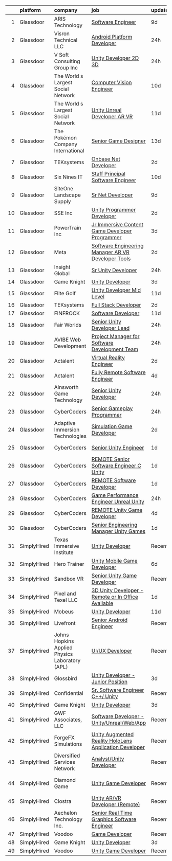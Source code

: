 

|    | platform    | company                                        | job                                                                                                                                                                                                                                                                                                                                                                                                                                                                                                                                                                                                                                                                                                                                                                                                                                                                                                                                                                                                                                                                                                                                                                                                                                                                                                                                                                                                                                                                     | update_time   | location              |
|---:|:------------|:-----------------------------------------------|:------------------------------------------------------------------------------------------------------------------------------------------------------------------------------------------------------------------------------------------------------------------------------------------------------------------------------------------------------------------------------------------------------------------------------------------------------------------------------------------------------------------------------------------------------------------------------------------------------------------------------------------------------------------------------------------------------------------------------------------------------------------------------------------------------------------------------------------------------------------------------------------------------------------------------------------------------------------------------------------------------------------------------------------------------------------------------------------------------------------------------------------------------------------------------------------------------------------------------------------------------------------------------------------------------------------------------------------------------------------------------------------------------------------------------------------------------------------------|:--------------|:----------------------|
|  1 | Glassdoor   | ARIS Technology                                | [Software Engineer](https://www.glassdoor.com/partner/jobListing.htm?pos=116&ao=1110586&s=58&guid=000001824ddcc6c68ceefb0b5ac6898c&src=GD_JOB_AD&t=SR&vt=w&ea=1&cs=1_35d3aeea&cb=1659163691046&jobListingId=1008017787686&cpc=1FDE87803EF93CD3&jrtk=3-0-1g96tphnkkbnq801-1g96tpho321a6000-193071a5275f0268--6NYlbfkN0AqBg5ZOSThcVZyLHhKNZQirdtVztDdxn_BgydobtzpFdkFL9VwslN7f98jlOQN9cD3h8HtSp85f-FrpbIEyvQwZXASfgURhNJxYloXupI80nxUc5GOxx2ro6mlMf7LG8hj7jzLu_qsyQhI_wqyi9xBfTg7uAOe5hTF35TRqCDrdCqNPR9nD1bQLjtbCEXtpZpKtjAlz37arGGHtw_GKbl9n0mnYMdm2DCCLGL-0ZnvOQAld1m8RzISV9bbe18-qPRa1VkGSDhscRFifWxrJf9Z5mSfMQVZOIEzaIIbS5vTnT0R902I84ThSljKPjQClPSK-veOMm_txtAaFxY1j0cOwryVFInnQMYB2G5IlnEK28CIYUXsvA0CuQExDwNU2W5M7cJpifsV0bF6aoQy__y0YxoyQZv_KqEhC-hJnJGgYlLnWIF-9IgKo8BSgE0-aLQVgvbwez31PJQJLf3vjLEwDhZwR-pc8tuQMOjMresAvzaw3qCySv-rjD2KbDuqSFQ%3D)                                                                                                                                                                                                                                                                                                                                                                                                                                                                                                                                                                                                              | 9d            | Batavia, IL           |
|  2 | Glassdoor   | Visron Technical LLC                           | [Android Platform Developer](https://www.glassdoor.com/partner/jobListing.htm?pos=129&ao=1110586&s=58&guid=000001824ddcc6c68ceefb0b5ac6898c&src=GD_JOB_AD&t=SR&vt=w&ea=1&cs=1_7354abec&cb=1659163691048&jobListingId=1008038071569&cpc=F41FEAB56D215062&jrtk=3-0-1g96tphnkkbnq801-1g96tpho321a6000-b295631597de1779--6NYlbfkN0Az8Xa21yQutTy3z9jzJmWbFbWpWskvPKWDGVf3MK8TfodwN2rb4NImWsomyw4RteMK1WHxoprEc9rZVjVPlrz7kTvdordZOdR5u_wmVcyGFwzsJIAnfDO1WUqVLKoR1i96DM1fGAvTy5s-c86AGDjiut67SMlU6e7yULDpK4FCVp1jD31elPXTnlXAY-ApbQyifH1MRlbKfpNLfFSRYbElHzKBKj1FkQpOYMVWep7IxZTi_Zmfxy84XN5Alosp-6q16I34h1AR43rp_w3-Na9D7G-_pWabH3hIWgZo6PKbc5-AbV34KFQQ9b6YW6WpRGPAq6SJzvXsBM_gwjVzJYbnPJJwXAphqr5QXIUYsFCGJHXqeGsf0sveyBSvSSm9De8_BFe_bbxzyCWorIOSahqQQHUU2oIw62Kv-fcZEGccfTclLB8zdfD55WDMMRFi7o__1g7Q3yUrdgbzeVOzDKXOIsissvbP2Xe13fZWOVLmj5IFyLbq2oYNRMh34YvL5uKLtGHvh21mRfCe2xmxT_6J)                                                                                                                                                                                                                                                                                                                                                                                                                                                                                                                                                                                   | 24h           | Remote                |
|  3 | Glassdoor   | V Soft Consulting Group  Inc                   | [Unity Developer   2D 3D](https://www.glassdoor.com/partner/jobListing.htm?pos=111&ao=1110586&s=58&guid=000001824ddcc6c68ceefb0b5ac6898c&src=GD_JOB_AD&t=SR&vt=w&ea=1&cs=1_3b7a951d&cb=1659163691045&jobListingId=1008038008594&cpc=AC285F3A3ECA6BB0&jrtk=3-0-1g96tphnkkbnq801-1g96tpho321a6000-9a4a01b372ff3881--6NYlbfkN0D9RE-Si7ybiUgDiZLiiQYmpNk9Vbzm2gLbPAQW_p1zE3jUynzuC9mQeE4jvLF4MlSm36CescGx2H9d3YI0fVAn5prwo-RLWQRl_iwMVkZ6WLNFpLl_y3iVO_S9d5oC2ltUQyL-xm9HKGpi3r8xf5SsrsFpcevLABNYdw2hIoCqPNudL4vGDMg1PbdJpYezdbeSiX8fJ4JB9Q4x0oc2CJ1xj0wqFf_TCT5Oqx_iDIt52Ye9DNRfBBE3zNE-ay1Li8liCt3LsprgIxJ-4W8-hbuC5hoCef7DZl-m5NX-tI0d8iEmuzqt6Fh7d3ql62xDG73-twt9hA8aYOvsXIh8aSubTQAkWZUCMNl9S9fCl45zv8ZzZbtankDx5QLp_KmCnUlaXnSGi9Yn4GweI-x0s_XKiLESRNRwsqyU1suZBktn659u3yNVfPHHwUsU6PqQvPccM2FCD7wUNBeLSH3jUeWqN1dQPvX9q-K-ANc_sJQIxRITlRCaqel2H21YHS7yDR4%3D)                                                                                                                                                                                                                                                                                                                                                                                                                                                                                                                                                                                                        | 24h           | Oakbrook Terrace, IL  |
|  4 | Glassdoor   | The World s Largest Social Network             | [Computer Vision Engineer](https://www.glassdoor.com/partner/jobListing.htm?pos=125&ao=1110586&s=58&guid=000001824ddcc6c68ceefb0b5ac6898c&src=GD_JOB_AD&t=SR&vt=w&ea=1&cs=1_4dad47a7&cb=1659163691047&jobListingId=1008016092333&cpc=155EB9D5185558AF&jrtk=3-0-1g96tphnkkbnq801-1g96tpho321a6000-c21374c0df2462de--6NYlbfkN0DSgjPPcnEdvoK3uuxfISLALE6pB1FR7YSHOr_tSg5_QGIhoz_2VqUepdcKLBLI_zSI5rPHLCmBGW7I1SK_7udTTJ3BXAPBxGEILkgmIHY-EsfBgN6v5C_THtSc2Nx7LlTPzmSznimamg2CYkT-E55Rwvn-jHTb3lK1wU_oRUkMEwwdf5MRqFvl5RigpXPjMU1GYsUyT9QjfIfnueU9wwp-ieuMLzY35ZE0KbMvebYv73MkAw03g1glj7XG4gL32yzk-i2tbzy1fIGTYzcaDUZco8EeRJCI6ukft2F8LgsdXgN9GHPQbAOnhqj_8JZLvfNvmRxqAxTD1gV9LQZsKmdi_MUJ_5naZasjlRA33yxRC9lwyBQL5FuScMthdxhVXr6steOlmsgQqYFePz70cgaNwZvk8bi6-EjyNkmOFB8aYkjdgBaOBkafEFuZT3FRqvvjv1fpHb3Ryy-N0GzfiuYUT4dEUAsS2vsrNR2a8sn8nFb2-NotdwQBvNGja9m3PYBwcY8alCbHSCVl8Muy2SU3Z9Db0Sow7tO8rq74LhBeDElTPtxnGqm1A9dO-eCwOLd1HGHugahoKg%3D%3D)                                                                                                                                                                                                                                                                                                                                                                                                                                                                                                                         | 10d           | Denver, CO            |
|  5 | Glassdoor   | The World s Largest Social Network             | [Unity Unreal Developer  AR VR ](https://www.glassdoor.com/partner/jobListing.htm?pos=121&ao=1110586&s=58&guid=000001824ddcc6c68ceefb0b5ac6898c&src=GD_JOB_AD&t=SR&vt=w&ea=1&cs=1_693856f7&cb=1659163691047&jobListingId=1008012651983&cpc=6FC5BA77C9A4CD78&jrtk=3-0-1g96tphnkkbnq801-1g96tpho321a6000-6a9687f16436b173--6NYlbfkN0DSgjPPcnEdvoK3uuxfISLALE6pB1FR7YSHOr_tSg5_QGIhoz_2VqUepdcKLBLI_zRvkDZhvtF_k8miCmwKmbQ_d86ghCkWK5Iyn9zY4XJYRa_cJlbg1rLK4zZUQXMOjDscXw6-RhjxJQyns7_2qNLXsUWksOCT123nD7wpF_Hivl8vz11EM2MF71pi8YgH5K-sh-5R_XWionn7DwxsKu-Xp68IDosj3IrIyA1QIPmy5tdeg6rHqVl-0k1qqDRy4UNc029OF596ID5eAYTKmoyHzSy07UpWXPCFJbd1aL4lbVWPwUlQql5rmpKsOn44sVkHM7ss2av7ZAMee6mwk0xOV7PCmWJmVm4v3VFww_tz6vsx45v13meY9HyCRpfaQcdOgbZIuspbvWvM2beRn604dhfAeVWfwSFMWpiyCGJM0Mdviintl72UUrvBVXBaPQDaqtVYygJy1idDE2VR2vJmsaNp4uxj8BmY5LPxrLVs2ZuEWfsgzxclb51wHE18UHJx1rdJEHWT-qmO7THbprqzxdfKlwjKpmw_wpRRfKeeJ_2B9XE8lO6b0S2xSCfzW2lf0IYTOKzY0w%3D%3D)                                                                                                                                                                                                                                                                                                                                                                                                                                                                                                                   | 11d           | Sausalito, CA         |
|  6 | Glassdoor   | The Pokémon Company International              | [Senior Game Designer](https://www.glassdoor.com/partner/jobListing.htm?pos=109&ao=1110586&s=58&guid=000001824ddcc6c68ceefb0b5ac6898c&src=GD_JOB_AD&t=SR&vt=w&cs=1_b0ac7e19&cb=1659163691044&jobListingId=1008009538876&cpc=AF1E4A3695F490BE&jrtk=3-0-1g96tphnkkbnq801-1g96tpho321a6000-dba235408610368a--6NYlbfkN0CsgUO0V2fSZxJANSxJiftVXeq1wpG4BxYFHzXoW0hPJnnKXvOitF3aJlIbFeKfru6LIgCct6hW30wxyqhfKuAekXJWIkjqIPtGbBfbAfsaA6da6cOXUtf8u5r6Zy0rCP31q9K6pL-zjHT0CW-JvtmD_90KgLXoHz99Pm_t53WWBrEY1ujlaUAZufn_csjwhsi8pMvPMiv2ZCcOByhS0Rc7xQj_bsckqEOl8y3okRWtMvrRF7Hh9-SdFtXjg-V4kFIylWbWCAxwroTw1fWHuvBF-36pwBzKfc4tkGyk48GGNRv76tCR95dSeHghKtIURsbEWzkdbJQHEz_2D3itY4E_khfRRNPPPHozHQsDZfqeYfxM83prh3s4G6NHWlfxnuDo5jfIyuGio9_W6IvRTtlF7iQZRJSL9UlMG6SJt80yGBdJz5MuYEyb8fuGjcXSJB6282pvXCX90oc62aBAH-cLOkwFQdtaZQbn1lARbM7MyPf608hF5kwmeZCUXOES9nuU7NQseLE8vjDMMxRQxUHClMQrlud8Yt_GnPw762cAdQWiIWBAB8P0rQDdfWglpMtl0WtTZeBzCVjbEAUGqEmIItSTeO4qSSnHZj-eVV3AvmI-7V86lcatEEsv04KDthYyfZnFVVQHFGS2eziIfmkSyIXCXlKRyFhYfXwv4eF-H6iCXwCmfdBmQspt-8w-ZAjSTKQz77keKtafnz6EB-74l03-HNdEjnswwg7w1ciKPvsjbPuRKa-YVgev3oZYYhGVQiBCquw9gh2JSvsuDcebx8yV-mTPJB070RuXQWxAwST5u_lAE3TO9VwNPWIvB9j_1W926dWVWAfJLBNo51osi5Ui8MMkIEND4smFRqdx1Ad5uNK7Qm7RHOFuhwnTvb1woRI1X2aRwvf8yF3o6yNo4LESzlq_s0Gzp8J_FYLjqw%3D%3D)                                                                                                                                                                  | 13d           | Seattle, WA           |
|  7 | Glassdoor   | TEKsystems                                     | [Onbase  Net Developer](https://www.glassdoor.com/partner/jobListing.htm?pos=118&ao=1110586&s=58&guid=000001824ddcc6c68ceefb0b5ac6898c&src=GD_JOB_AD&t=SR&vt=w&cs=1_0754b55f&cb=1659163691046&jobListingId=1008034370842&cpc=B101C867B3EF2D75&jrtk=3-0-1g96tphnkkbnq801-1g96tpho321a6000-0ca14e4fe02f0af5--6NYlbfkN0AuKz8EBO1xHDEL7V2YF9xF3dC_I9B9i-Zw2Jh8clPMK9BxhHDJszxSyW718EipT5PPxAi5weMtksqF2vHBJ1G3YOgLiPeHRisl0cNCROr7fHRVG8GJ_IWmEd-ORzkrENZOOQbWIU9klR3w_H39LluH1zlO64Npoc8gR3MbTLQDhBirq39XGIZXv6gpO4cyI28-zRF-o3ud2VTIJm-HoZYpvERfxRlWAhICCpbWVdnapDgdqgwSXhQmp-H1ZDSqi37d6AnBN5eiqNBIv3vBaOO-uEYz4qxTQ54wUCy3A4uvrmAlR4Hz9w_i3OnVhXqj57jCJWwCjy5360U7w7a27IcO9lh_iT2ernosZZYKnD7TwAup3Tp45uJy5ymnKOL4GZBXDMaSJ1kJ5_CqsmhGWAWazJhSPT1dM9DuUQ-1jq7xo724Whm00vwmouRA8kED0z08SiUqAOELBCcOfl4h2OaXNV00AqukcdztZNJl47WImOkzLx-6G6BSDB9RlxfDGYtcQRHBzt_mbGeneIdZoBYpD-QCexWBRYnDqH72z0U63EYxIajrbF1BVNr54q7SodNGzenTD3-RH3Q74-MspVtECbfzE22uTo18lEqHj5I6M9JCmNWh7p4fZcra0kBdaXrNU3cULMgI-JrGxsYmIH1h1Hzq1cYfYDf_0W6n6IRF1BFZfAlngEsb4nowJByWT8kUh6DXo9YoNnnu43UeGKnPvSNNZgVemZdUi-p89oovQ2v11-XhhdVx-CEfcKGoSLQrgPk8b4kRmYdUyOPRUL7qvDO5VXgeJ1kApM8zRXQJJ3D7jfPcqZnpg1XdTSm3QaWmg9yZpSVdmPUWelSZ9bKTyLkDxG6D8vMPrDytRfIhuRXdSGQZ-aYrrmr-E2KdPqhyg3cn3iC3n_kyORngUUz-bhYmW9AabZlOPu8uCFugHmO9GFgtGlRRM7rPihJwPKc%3D)                                                                                                                                               | 2d            | Columbus, OH          |
|  8 | Glassdoor   | Six Nines IT                                   | [Staff Principal Software Engineer](https://www.glassdoor.com/partner/jobListing.htm?pos=106&ao=1110586&s=58&guid=000001824ddcc6c68ceefb0b5ac6898c&src=GD_JOB_AD&t=SR&vt=w&ea=1&cs=1_bb342502&cb=1659163691044&jobListingId=1008015857908&cpc=973E6D846143997F&jrtk=3-0-1g96tphnkkbnq801-1g96tpho321a6000-176a73aa6de55cba--6NYlbfkN0AOSml12aSMQPbmP2VMwFLgGFdlPMkcjPvu9rc-s-jzjEJa-GMvn-cVFWSDGyJ9_dHZYlnLq-uB7bWhc_BAlngd0VhoMTKxKiGBxNkPTi-Sgcl9ThMt2q-jajrtRLfMVwXlGFAobkOsmifB5_hH86Hsr8OnslIpbAP1c4eMJLrwiId9N_ThLUsojnul-SZxZIARzkEcNTUHR-X1NjGcPdTk2jpwDPWfDIN-SPmhSGJlSYyUyHJ9_QjlsF5cjuw_kvXRHgBO58E2I5QrDvNGVdcBRqe7lGTh3vPpGEUMlHxP_zDzrEQqHL_Acde7Zc9SSjAVRiX4YgYvQPB63hP3NkRRvKstazmdxpIWqiWcRju63x7TtIl4U0337cr-IHmnIgLyNQxk8SL4EyxtQPXLwzyMpAjiXfib_ziudeVRNZWkDO8ch7V06MxzXZ_g5C5IFPabReDNEvfm4OzRL0RaZbpFyFOUIh8dC5Y%3D)                                                                                                                                                                                                                                                                                                                                                                                                                                                                                                                                                                                                                              | 10d           | Remote                |
|  9 | Glassdoor   | SiteOne Landscape Supply                       | [Sr  Net Developer](https://www.glassdoor.com/partner/jobListing.htm?pos=113&ao=1110586&s=58&guid=000001824ddcc6c68ceefb0b5ac6898c&src=GD_JOB_AD&t=SR&vt=w&cs=1_6f17830f&cb=1659163691045&jobListingId=1008018293202&cpc=451933188B21919D&jrtk=3-0-1g96tphnkkbnq801-1g96tpho321a6000-fcc33e705efec28e--6NYlbfkN0BVsixFmlULvrVjrGCDWzEhmv5gBx-GdJJMNrok3jEs-2GpYzHNuS9AlqbVNZYyjALesSuw0uS7Fjr4vmd_0rK20igKMM2wv1N8rCRW9IxxtTGIesTMf7NIRXijbtLBdJ5EjmgkVUiVKqU0ZjPonIn_ZIDusuXV10P68RC2Abvy-qaAF0Pja3jDtG_w-qeJrkjTqOdxppDl0hGiY6adUDC8qSlo-F_weU3lSeEB-dtm9pE9etOwFPApu78NN2Iveo2xCl779j8hH1TmGJhojKbEQNGjku0kQ2cTaorOXk2HLkos_F_armKr_lsRE4uHaWvVp91ijVAhPd-p4pjubE9R8_lcTDMH0f7-F7Rpmqz4lDbRTaiplUS0gpSMpEfFgw1_9F8MglNMJngj0kDZbPBO_lH-fYcbVcKxQaST6AH7juYtqCw6bo90yl1GJ1NR5qCRs23_UvvKiETfD4JgNveHILdDW9RVU8uUB8IwdLwCGUvAnzzN_WXdcHMM8IosDUuHvc8g7Zw1a_XzO6XnQhkCjIePWBrslVzwZ95h1sUIB0jB8HCOIMkKEDRdGB_iLrKVMQpdLmXu_qrUug5YfBL8tWzw5PM64D1fvtm6P_j1fyzCy9c_0DkMPTfEFljBB4xL1d7YKohC89LaaAkt7GfeVCiglM_2YC5JA3gDchrXqKCK1UwYvsojuN3blvUMzfy3d9C7GVlgM_0P0em_WbWO)                                                                                                                                                                                                                                                                                                                                                                                                 | 9d            | Roswell, GA           |
| 10 | Glassdoor   | SSE  Inc                                       | [Unity Programmer   Developer](https://www.glassdoor.com/partner/jobListing.htm?pos=107&ao=1110586&s=58&guid=000001824ddcc6c68ceefb0b5ac6898c&src=GD_JOB_AD&t=SR&vt=w&ea=1&cs=1_69d51a12&cb=1659163691044&jobListingId=1008032952269&cpc=8A48E7D5890B96AC&jrtk=3-0-1g96tphnkkbnq801-1g96tpho321a6000-c60d7b5e97d280c9--6NYlbfkN0AtlW_omU2Xx3W-19HQ_drmTKCWebiHnmA5lS5PDL5G8VZrnQuVcD_r9GbyfiHorOaVlqJFcRuC1tCYXXK5McGjtzs1ZBWqtl6s_28ZvrycVHNB-dJV-WNASvb4z_IRjy9G800QBPtoWhyEF-J9jMGnGMskKsuKQflc6YHbTIhhYVP3OUbaGisWKhNoFkq1gg5Twd8_WJ1ET8blSR1TS39IRFiMv-V8uL-KmX4F54I9GT-QnNxNVOYovUaZaIuafGCZtOftEKSNGUTMkF_jx2vJl4hY0gNwzcjPvV1xFU0Ys_WxIFLQnbbynTvvpXUBljhceMj8g8BEUR6zNKfBhxJgYnNtTYVBVBxRXeqSLKTaH7toVI1oUHlVTyW81gvf2xjEkdS-dFB_M7bwLmh1xVUNtvSBxvmlZyp8MK2PFF9iAd2LxrAyxuqBSnSKOQZr26TRzZdzxqk826HQvYvTikTMhMEqhKMCvkCCyM_FxTx6NNPfLx2rbdipnu09QbVbKi2IQZUyDmYElg%3D%3D)                                                                                                                                                                                                                                                                                                                                                                                                                                                                                                                                                                                     | 2d            | Jacksonville, FL      |
| 11 | Glassdoor   | PowerTrain  Inc                                | [Jr  Immersive Content Game Developer Programmer](https://www.glassdoor.com/partner/jobListing.htm?pos=112&ao=1110586&s=58&guid=000001824ddcc6c68ceefb0b5ac6898c&src=GD_JOB_AD&t=SR&vt=w&ea=1&cs=1_e78ba50a&cb=1659163691045&jobListingId=1008030602062&cpc=39A4E8CE329AB187&jrtk=3-0-1g96tphnkkbnq801-1g96tpho321a6000-f62ff9b56f72018a--6NYlbfkN0C2SVAOpOeIWQkPp9EeCSLxTLheLRty2uanDx8E9nXZ3pmbkvOHM_Gwwus2r3fNoolEYkN1VGJpPfjyWCegGSMp0iAO4hKGzb6Q48tkl4LCq-6KpGg2T1_3Ll-GSlQ-Sil_K6KIm6ILenfzWCP46nXt0XaF9-PwC6Gzt6nZD1_lkilBD3wpoUy5lEiDlmsZKwsES_DMrLnblSOxxumN5hlq3pVoOFTHAQEHFUCdgFQAc43b1Nr6t6xm81Tce_y2gdgkpwtbi4jfqh2bF3NXUlP9rTV_XHqojlNbue7rD0G-NH11AGHtrEfN7wXADPFWRUTh7aYt9Lpl8p2KKQMpDq3pRwU7Qk-R9PQzLqOWhUNzZ4P1MmFlPNoIF8_cfj9mWpgqR8vJ6_dsj5nxU3_SL4rJ4yE0oPrMpUnrD3pqnNO2WxKqVnmNiJby4fPQxuxFlDSSji69ws6DRheKd3bX9GBULHPg6l0N1ZYr5FDhTGzqNw020GrAK0gRn4Mk_1-Oltd1VPaZvKQp1EuoV5KvHr5XO_CclV32dD0%3D)                                                                                                                                                                                                                                                                                                                                                                                                                                                                                                                                                | 3d            | Panama City, FL       |
| 12 | Glassdoor   | Meta                                           | [Software Engineering Manager  AR VR   Developer Tools](https://www.glassdoor.com/partner/jobListing.htm?pos=108&ao=1110586&s=58&guid=000001824ddcc6c68ceefb0b5ac6898c&src=GD_JOB_AD&t=SR&vt=w&cs=1_6d8cdf21&cb=1659163691044&jobListingId=1008033314231&cpc=5EFBB0462F9C6B7A&jrtk=3-0-1g96tphnkkbnq801-1g96tpho321a6000-2b621683bd873ed9--6NYlbfkN0DYl4UJW4r1Vl7FEn6T9F-rD9lpC-0oMJVSiWjK_MGUd5ZxEn957iThda3zHpNlLYMzIMMofjPsMcFAgfZAR4LPTm-VfDD-IC2pjQZ-ok1-flvlvJ1mcUYmCTq3w-eLjkBh4J2IownPfHKQQ57-Cu7Hgz3SS69Euod-Q4gtsyimYu3cZvF6XCUCIVBdM1nOa3y7Yy0Z3zbx2FLVzavLpOUKTBV0l2f1AVwandrLJuKkcUrrDjG9myJnYezv-hUAfg0P0dbbtZmspJ5eHXn-WrZZyMgP9n42nsW3QfO9x-VmAjJtaKLdszKd_GluNMT0nSKFfts-HOr4N0pjFit_draQ7lxR9DjFW079RQR4E3kFoLoY12tCeyW2ZaPNZIK4oU62bpZ6WTGkzN6FDdV5HgAYS0XMKIPEKPGJ6P-BCiWQDm7mJPuUaVtvmQJzR0T37B_uP9SFRT1vAjiTkf19fkoMwWB3cGqMZdKbue_C5Ap7YUyid7wDsXh0_7Xcd10oQG_10iAteobYo6V8w3Z3kcF4tXXc6Qoa6tVH4GjUhmmS1JbCV0o22pNj72m_2Ebzp5GV-MAtBxj0Fix-NqVmVTcJUIuUWfVg0q1a6Fn1KNQ3bPWrc7eWbtgseuEdJu4gW79hfXe_X-dvnzIbzNoIHR6YyahUsmJbGGhHHqv8wIU9LBv7K_Eh0j_mo_ohHiEc_MdUMVTQxHdPyyHNdbyJz3lV7N0Y0re6JXH_gbSBPAoIH0DdTubt4lePe7a8T_uiuA0WhGZZ2Vl5XhQlbxQ3geicSIXAxPushSMbw8827tLvI2pS1oTte09X_ZTrvVd3uxHlchNE_4p2w7XLLNMEpibfQ2zX27QVijae6zMDA2uo0xNY8dd-ESECobiiTij1eQqu1ZC7W026KQ1U1LCjJMlLr9bIeJ-h8hcf1hJKFFPISZUl1CdAeVXdJNlY-Mp3-1DVMrspm3qynakQp8q4fTuJxmhADleE1AQMBav2feo6elWtAdTSaBZexQ98XcY6klPjf_cXF6UH1Z0Z5aUNGX-773TQ7LviT1w8g8psSs9x0Q%3D%3D) | 2d            | Remote                |
| 13 | Glassdoor   | Insight Global                                 | [Sr  Unity Developer](https://www.glassdoor.com/partner/jobListing.htm?pos=130&ao=1110586&s=58&guid=000001824ddcc6c68ceefb0b5ac6898c&src=GD_JOB_AD&t=SR&vt=w&cs=1_d9459b01&cb=1659163691048&jobListingId=1008038278685&cpc=654405A9B1E0A9F5&jrtk=3-0-1g96tphnkkbnq801-1g96tpho321a6000-e19aa6b1c1b417fa--6NYlbfkN0BKkHZu3wF05EeDimN_p6sYpKCMArvwa95YdH7UpkaBCqc7l59Erwqcl-ZxWPl_M-nMFrIrP2HCqaSz8OJtbndy3ElnA6s2NjEZrg5NfOJACGd3KfWXulvqsyNY-KeSEd65AOfi0YfAvLuYoYQhDVkeXir-2GY0vJJvgUfToR9cNf1mCkbP5mbPSKmfWruHgkJAO3j5l8kJIfshNlqHiwT6HIZeJukujxIndMQG9wsqt6geptbSVeux8PtmVKPQDAqVHiD-Ir9CH1GI5qlDCGJjBuAQ6s_q8tNULHKyuLqocWh9U866na4Q9kJI3g4i1KNLU7FfV2-8djhWM1wxTPJSdDi_fbWH7ilCVyA74VSZaHma8Gn5aOn2Bqeiqb-U3uf5unbKTjZUfvkzR19Jc-SIaPtnmmrBhVTbIiB0aFrIG4QhcfesJQINmnMePyzZ580fhx4Tgd26A8n08ImtN4YDwmObJNPqhll0ti4HmTMX6A%3D%3D)                                                                                                                                                                                                                                                                                                                                                                                                                                                                                                                                                                                                                                   | 24h           | Cleveland, OH         |
| 14 | Glassdoor   | Game Knight                                    | [Unity Developer](https://www.glassdoor.com/partner/jobListing.htm?pos=103&ao=1110586&s=58&guid=000001824ddcc6c68ceefb0b5ac6898c&src=GD_JOB_AD&t=SR&vt=w&ea=1&cs=1_7a4cf03d&cb=1659163691043&jobListingId=1008032055088&cpc=BAEB662971763A76&jrtk=3-0-1g96tphnkkbnq801-1g96tpho321a6000-bac7e78836c4a3d6--6NYlbfkN0CN58sshrO6gM5m_xLiCzywlEx7J3Ic7XqhKZciExLCRDMpD9HyF5OmAOILyBi6JmHVFtJQCTSz-6IEuaCvoi26OWMqsKCJ9rNIuAa58Iwai8gKYaxcSqaAcKar_arilavrOjs4Fd2Gzz3AdxjQ4laPcz8WP9t3pMWyT0r1uuftEQoQylyf9_uTP0DIqboHrUXn7Hp_1awfIhsF8nxoHYLdAC7hfjFRImkeMO4FaPvnrAVj2L5vHeGEEtssQfF-oj2_DmNBS7Mfp3mieDOEYRLkFoGOmyi1KunVPwvLUROvu2RCxH4GWK-nZzzmcqR7B_NVhplW_B8HJh8v9WzDRjwVSt2S7H4MmrVKwi99yx0s__tLekergbyFEczG-wtBfFb0dALGBc6rxT1TJUz6gXQcpJtt0duPYJXs0OuHN0y7v3jvjZuds3KzzpnSWE7UJXocZB9slSIpBLjaBxhQlz_7ImsFPrkDwTCwYPOe2C9RWOtdn_P7MrKXFDcMbLWIKBE%3D)                                                                                                                                                                                                                                                                                                                                                                                                                                                                                                                                                                                                                | 3d            | Remote                |
| 15 | Glassdoor   | Flite Golf                                     | [Unity Developer   Mid Level](https://www.glassdoor.com/partner/jobListing.htm?pos=105&ao=1110586&s=58&guid=000001824ddcc6c68ceefb0b5ac6898c&src=GD_JOB_AD&t=SR&vt=w&ea=1&cs=1_51683324&cb=1659163691044&jobListingId=1008012200941&cpc=878687325D2A5CC7&jrtk=3-0-1g96tphnkkbnq801-1g96tpho321a6000-2ed91eb2bff1af8a--6NYlbfkN0D_KRozbKJx95I3LRYgbj09bqBDFeyQG4s8tCOB31p2DFF3XWjUbq1KyFIz2p5qTCcJE-tfDGeItgF3YqsHxqmWmv_fe83BmlIU0WgDu5uJxBbYiuDddGZhBDpUzgYV_vmtzXvB08EMIDWI2OXG29cWyCnCkApuGpnUrcgpkVhp-EePomp4q814zikpbXCgdd2DQCgxdK-Jcf17AWwrz31MLH4DiNkniDA5km4zYOeXvQwVVHKwVVxVhMUFbV_B2NHFBz4RAiTh2aNJUBZcvbYTMha_5HEaZ4jfB5bALUO2a6QyHLyeU3A1tUjxwybPRiTqeAT8Fin92GK83L5_Qv9Ed7YeMlRp2qt3z4n5KikOt9G8qgaakslUEDGGyR4LeMk6cPbD4-hFy9FQi8Q0IbcNoL58anc46Nufqi-UJJBQ_vxO2nrJpT7StmGuQ7Ofdj-sFCUrQvNRaZqIW6GFdPxO8VHXK7OoYPRYYmyCIW3icdUDTW7YM_dSmTxHYrtmu5Whcmu1w79TlA%3D%3D)                                                                                                                                                                                                                                                                                                                                                                                                                                                                                                                                                                                      | 11d           | Dallas, TX            |
| 16 | Glassdoor   | TEKsystems                                     | [Full Stack Developer](https://www.glassdoor.com/partner/jobListing.htm?pos=123&ao=1110586&s=58&guid=000001824ddcc6c68ceefb0b5ac6898c&src=GD_JOB_AD&t=SR&vt=w&cs=1_a24d52cf&cb=1659163691047&jobListingId=1008032881835&cpc=1CBFC3E34E2A31FF&jrtk=3-0-1g96tphnkkbnq801-1g96tpho321a6000-02bd1351e652d860--6NYlbfkN0AuKz8EBO1xHDEL7V2YF9xF3dC_I9B9i-Zw2Jh8clPMK9BxhHDJszxSyW718EipT5MhhZ-P2MQqZZZOjxl2CMmEhwNuO9vErBFWlB8wpi3t98uJM81mUP-eJr2GvESfoMkzqIWibMgmc7qi9t3ARi-UOeDuxaFY9wXLXWtDTbNuoFDexJ66zMxHJFUTUAnbQO-ugL7N12HIYx97-mceBCfoIJi08OUeSqj2oKgq_wS9ah_Lu5c90TOxR2IfpA8fIDr2etE7rd0CQRl7Zfc9D2TKHh_NNgS_qB9uwY-BmWz0fXGdCKZmkXP81qWJM0SGTi6sFfgkZfPqqGo2Jqjw_I8cnvySUIf6kEkNFAoLVy4oZtWwh_jLsFKBBp9YjSdpc1Hhi33oQEJiC75KJKsxwdKg1QtQum3fTmXug7p6yyhkOUFdnfD1NFLZGftZ-6TOZKGxUdQHWwuQuaZvPr5pnYeyir426ZlkiVowOtHvwjQOfcT400uQo7UlUh_tTHQtqiAXwegsxGLDeKagKYMRCD43kIlQ5S-Vzq_0clrIazlbEBJ8Kplf1d6RDmr7j0sRMYQDcNO4XkZ9YPN3IyrlKbY74uZ471gT59viyy7T7eNDWETQW0mkBdPJKGeLhexpYr7LHsiZxC5vbrABlrOcdmNcOwQi36w7o7ctSHpYjs13Dj3daEO9RLmDt16f52ctbFYNQR5Ni2KnA6cX5v0xkJ36rQaqgEKK-R58-4NbLKKUGWfFJYmqQaw73NrI2pSr2K4DFjuDh5T7vxlikCMfB-Z-57uQ3qBL6WSCIKzM6TtBzLlChfN3iPSTMhXr_ctc0mpCV4s-0M1J8OENn4AS6-F1az2G67GqQ2b0y_mh7bIn1In0wSMahsLTCg7mIswhUt0KXVJQgUm4L0NldwIzJdD25dmAUQZYiCOywbuTfXCgV3Bi4ESq6MCyfJjDPDbJVIo%3D)                                                                                                                                                | 2d            | Fairview, TX          |
| 17 | Glassdoor   | FINFROCK                                       | [Software Developer](https://www.glassdoor.com/partner/jobListing.htm?pos=101&ao=1110586&s=58&guid=000001824ddcc6c68ceefb0b5ac6898c&src=GD_JOB_AD&t=SR&vt=w&ea=1&cs=1_03596ce3&cb=1659163691043&jobListingId=1008011950221&cpc=10BFF6CCFC5AD8C2&jrtk=3-0-1g96tphnkkbnq801-1g96tpho321a6000-52eb8c47240b8ce0--6NYlbfkN0C3s6SQssVyjM0TBjXC5cY90NsFTu6k7iXDnyh6Xjam_f9HPFxZrvvEQyN7y773b5hIKGguGg1k6Yyil5NVzPWwtKWS3LS1S-Mf60Wz__rj5kbF1r4w3M0mK_bX94uYwKpE-w8DLdRyVftoTK4_UjHHtIv0zkXJpGuzEUf2jhXbk6G_k1fVtrLLSrGOKuaY8d01pEW257lxD5f6g89zXx36KdiIMWBYKEuUpogngXqYYZKRPr1SjsXOHZrGaII35iA3fjSd3dLmjrSLGoRdwsqGedAMLMGS-wry2s4cb_XMigC26Kf66Wz7nNNcoEb12ztbY8tDp9RXNbq7T7evKmiXlWD0iJhkvu6KXfi50AT6PqSexhVIrTU5KZUTgtHLoFylPdFSBLjmd2CcIBVWKrBgymc2RUW-dRkjwQDa_PkqnpJWiD7PqidDTAs2l1rqA6_7LNyLLsKc1t0N0Besme7YKqxmLkFcFBslfvOnqkaegv3CnXOP5BxPa5vZdMQJocI%3D)                                                                                                                                                                                                                                                                                                                                                                                                                                                                                                                                                                                                             | 11d           | Apopka, FL            |
| 18 | Glassdoor   | Fair Worlds                                    | [Senior Unity Developer Lead](https://www.glassdoor.com/partner/jobListing.htm?pos=104&ao=1110586&s=58&guid=000001824ddcc6c68ceefb0b5ac6898c&src=GD_JOB_AD&t=SR&vt=w&ea=1&cs=1_1b0aab78&cb=1659163691044&jobListingId=1008037874300&cpc=B63DE67CBF13A213&jrtk=3-0-1g96tphnkkbnq801-1g96tpho321a6000-c78d7d2a785a71ae--6NYlbfkN0DzaDHVbxJ-LJZej0v9fk4K-FwNocoxjQ_zxp68kPBvcgR9UG8IK_m_jS8O_DsHf7y43bGga1woVUi54H3orL6RGiYoqX4CISomll9vw9uPyj20MT5F67GNkBHi24dU8bIZqg4LFNHxJXh61vL95VMYGa0jBfyFJbQMAzxORxp1Vjjt7taI6ZiyBGLH7qt4NqNOi7EEg-wy1OdoTeFUQd0GTWr60GFvqJ8n4kCnR_m1ergqU3np5aNOgyjKaRxPf6l8vTxG-gNgZ4OjKgrAj4ahrrvWthkfSHbMCfHSfzzFBIQYFWHxp80mIjHnjXa-LqOjkH9LAGvrDEnwtXStPliPdVRXdo09gNDbfo4KMvmByGBZlQmsL6I5CE3Klrusqt630iYJrJlkXUH0Nk7WEcUhz7TDJEXgy2OMOgO2KnnMYn24wa60-k12-PLqJVko_VuNotp1812ELQvxdK3uRhCVgnRaiMaeF6E9_sPQCH4xPFG-z8wStXyUYIRPJeRXsHGTbwM9Dl6w9Q%3D%3D)                                                                                                                                                                                                                                                                                                                                                                                                                                                                                                                                                                                      | 24h           | Austin, TX            |
| 19 | Glassdoor   | AVIBE Web Development                          | [Project Manager for Software Development Team](https://www.glassdoor.com/partner/jobListing.htm?pos=115&ao=1110586&s=58&guid=000001824ddcc6c68ceefb0b5ac6898c&src=GD_JOB_AD&t=SR&vt=w&ea=1&cs=1_e4492406&cb=1659163691045&jobListingId=1008038456767&cpc=6A22310A23505C64&jrtk=3-0-1g96tphnkkbnq801-1g96tpho321a6000-5ad14102360cf863--6NYlbfkN0Brla-Zn9TtWMRI9hglf2COtJLUY7PVjml4LUR13BlzDwWhv8sXtdYDmCg7h3z9IdTzGgDUajsDLjSTM25iqvULszUXhI1o50Ib7VbrDUHtaGXdvY9rpyve-ZuRC2-gJTs5byFgXdPA966iMHFJ2affBfF6EstFHJLIAnfXe_6jxTl-U0p07kK95eCJQJlUPteAYI97hK60ffT3VeiJW04_-SUFxP1YjVP_7UK7tmDTsnIerMzPNYe3S8kr_6THuxe8TSMLo8qsyA1VoVCk0w5Q2TTyLmggUyE45rgLspPiSG_OAzl9BqRlfmGpdJSfMJigErQE6iQnzGfpYs_TMkh_ovJsh5zWHYDCgLEkzAFtzxlsnYEUhmgzkswGFNA-KrzQMTLU_3TP0SkyDmIYhAJIXR9GnqD_oYo0WpVqLo-PrckrVqEWFbEqiAi1I5ACAB61aYV3i1yZUolfhjkZK8-k4remvIfpBJEJwiJFJTdAvkHRp_rxH_r5oBoubv64bcqufLXtnkw_XQ%3D%3D)                                                                                                                                                                                                                                                                                                                                                                                                                                                                                                                                                                    | 24h           | Vancouver, WA         |
| 20 | Glassdoor   | Actalent                                       | [Virtual Reality Engineer](https://www.glassdoor.com/partner/jobListing.htm?pos=128&ao=1110586&s=58&guid=000001824ddcc6c68ceefb0b5ac6898c&src=GD_JOB_AD&t=SR&vt=w&ea=1&cs=1_f8a03dbb&cb=1659163691048&jobListingId=1008033850812&cpc=F41FEAB56D215062&jrtk=3-0-1g96tphnkkbnq801-1g96tpho321a6000-0aa8e40a427aeb13--6NYlbfkN0ChYVx_I3yfZ_JDY3EFoivtqvi_stwnZ_kRt8Dowt_l_d1ydueao4NE-oUleRJ4yhhjW0oGMxw4CQVfqhnvEBj14dnMlP06aDxnwWxkir_sF2xqFwtFXLJU7_XBQsvANfW3jXqCYceGX_qqgPezvO9jGbI2pUQT-j0qXhIghZYjq0kvXJhMujDemp3fD7zeAgcYrbZMzOg-0V7Hgr22Y6xJooWEg9QHkUliK9vPqrEeYdHHy77ArSikuC-OZugAD6FjISv5wGs-aKE7slSCa6wRrtG1d2qgiEpzt6DjPNrfFksjcRCWeXgLuACxyn1MVa8pPF5kiToFTDiS5Lcih6pjofTjnGj_JaSKrm7P-WG41z_ycU_h1YSVdZAx-J1nZy0bqXoFjJARTd_4kFtUcsgEbn3dFDykJSXPZ0Z3ECuyAzc15x1Q50UcN_ouEAzS5WCCoVf6H9Y9Z0zDfWCg7grafS63qCYzhGHrUH35qAunzvc5mBQbYZfNc2v7guMXMf2VCU0ahcF1TpFUYemDTDHAuTOIjTK0ihy43mowP9fb9xOks_85FEZ7-P44AFjd4nWIFBvXhzRbp3zNpNup9Db6Vmf-0nB5FZloS0hOk1NfrFVF9z2DCEGxzEhOHzX0QW8wnntONk_ZSdz6ExF_fkRPQZY0y-MLoqzlvOY7nOICvFZNbiKMFSWuVPFqElwkb0mZNCxnznEPeY8V8sTXY-A8czCOy48ZQaZ90g-nAD5neh226BNJw5DmJAtw9KSb2LVKUacgxNgeH7LsdFw_vduSs8L7gSK8oZ_RKqfUSDawCzgBVH04jC-rKNK1GawY4lF-ahVB1Py4o7CBkhhxiT7tCBChVOXsLeqqFVffJLHnaYU5m1ZWnr7imiO5ijjPODyNEUTbBqiDtQNBSdFnu1H9vCUfNaG-nd9iRcM04904sW88fqJTleWDLJ_a939aIOgAUTIMr6RkQqTFkhEgK0Zf)                                                                                                                     | 2d            | Chandler, AZ          |
| 21 | Glassdoor   | Actalent                                       | [Fully Remote Software Engineer](https://www.glassdoor.com/partner/jobListing.htm?pos=124&ao=1110586&s=58&guid=000001824ddcc6c68ceefb0b5ac6898c&src=GD_JOB_AD&t=SR&vt=w&ea=1&cs=1_d7ffaaf7&cb=1659163691047&jobListingId=1008029121795&cpc=AC285F3A3ECA6BB0&jrtk=3-0-1g96tphnkkbnq801-1g96tpho321a6000-807f6ee78a2b06b5--6NYlbfkN0ChYVx_I3yfZ_JDY3EFoivtqvi_stwnZ_kRt8Dowt_l_d1ydueao4NE-oUleRJ4yhj0FCJMAIhfxu9y04aW8ZITlN6kjhdSqT31U7PwY60R68lVNsXJeAY8evddcUQTFuOLH8GHEFr5u7e_F1uruJv7aFyXXU83cYAapRsPJLnOqmoyrSMdfxshLt9ZimqShgpyaV388iY9qzs6QsrlyztlEgTGDzPsWCciha4133E2MrUF3MgT2cm11beZuWt32wzb-dtrjaW45cLe72U3ds3F9-r7vit41yGR7C0RduIUuWgUq4DtRJkz3KglH_TyRVPkAwB0VzIIdNLcHj5yqk8M_dUN2KhP9uyB9AR-h7DLHTDhz8whHLj_g_rcEBW6bGXMFbNjh1CYuLR8Hfz1ific9XH-_lGLmaN_AZ0mv9miAc-jxfG12I3NDm8ton-_DA-iw1SJzROvGFw1EuKH2j_2gJqQsUFr-pP8DfQc6ZIJSyldDTF7bN70GeHS4gxH95ln_f5dMwVFpbNoDcghIKY0U1XYjEvvrghQ1LpxBEW84RvDUoEqG-qB6Xp9ubBH6-ZGhlzYJNEM05DKT08CPTGTl0kcC51YH1fLjsThDPaOzfO-v4aGxlQrf9vdl3dJE1S5-P6kEUOJXV1DfWMvk4N__DSPbtdPuaSWKMQr-iIcP-aP3sBAf1eggf5jaSNowwsXBDFVSH-xOrlKcQBeRBCiYegfQB9DJBa9YTTjhNIvdgk0aXZ-YC0s9G00yahtGVte4-m1CwVyiOFi9dKJqTwGL-3LIRiHaN5DjVP_dz4yPMRdTwOqOjyt4n1YeryuSz_kBkOwcM0DrggygNykneZx9LeoChAh7IQxGY9xYc1h79bmjdNRn2PsiACY_vsHgNaTJ0e0tWoPgDAJjm7Patu0Xeg0CIvvBBGWJlcvYFwEJp7sIq9iCNR_MpQPPnO-xa5SvGEwyw9P_saDYboPCuIb)                                                                                                               | 4d            | Warren, MI            |
| 22 | Glassdoor   | Ainsworth Game Technology                      | [Senior Unity Developer](https://www.glassdoor.com/partner/jobListing.htm?pos=102&ao=1110586&s=58&guid=000001824ddcc6c68ceefb0b5ac6898c&src=GD_JOB_AD&t=SR&vt=w&ea=1&cs=1_9b0ec7ba&cb=1659163691043&jobListingId=1008038069760&cpc=275B60D2C545FCD5&jrtk=3-0-1g96tphnkkbnq801-1g96tpho321a6000-1bfea5d2e654dfaf--6NYlbfkN0AhTaXticpO8D1EV9nGWUa2G9Nr_0uERllJkF2KKfHsNPvgjthfJ6kYOPNlabBumo3XqtAg4fi9npJlXr8n0nliy9xy6fIh_K8TngwOLUexLDbOVwkhFmUnHsMmtlBOG87tx6tJ-CJdyZTi5oVCX_soOCJkfgVGhhLiY_ddvMg_soYNFVifJLhRyLfgAulCMJ8AD_vrMfoF1V9xoBgfVPRzP9ShQTscF-vSznDsjtyoMxk9Gt9brE_s9urjVgQ9dCXFmI0B_wrZMLsRxbqKDG4QoS6cll6yj_el3qU7pTWHZLc1L00uUQVERq9goNSiwq_Ug4Gr4jk_TAdkHGucpRZSEmSvCZH1tQ1LVzwZC14fLbo3x-XfyCq4gpm4pd9axycZlDRGMP8fn_sOStFy8AHCMLB5Ic-tShtxBGtwPVOZ31puuXSjBZq02_fnCkBNi7eed58DH8HKeZz8EJ7T5Q3_0iXEP07IgmSszm9ATO2doCe_hu6jIKAz_Hl0tThPOt_x0WcS7sR5DA%3D%3D)                                                                                                                                                                                                                                                                                                                                                                                                                                                                                                                                                                                           | 24h           | Las Vegas, NV         |
| 23 | Glassdoor   | CyberCoders                                    | [Senior Gameplay Programmer](https://www.glassdoor.com/partner/jobListing.htm?pos=127&ao=1110586&s=58&guid=000001824ddcc6c68ceefb0b5ac6898c&src=GD_JOB_AD&t=SR&vt=w&ea=1&cs=1_8ce222ec&cb=1659163691048&jobListingId=1008038419042&cpc=334ABAF5D42DC775&jrtk=3-0-1g96tphnkkbnq801-1g96tpho321a6000-8fba5d5c10d651a6--6NYlbfkN0CpFJQzrgRR8WqXWK1qKKEqALWJw739KlKqr2H-MSI4eoBlI4EFrmor2FYZMP3muM3AyC5F4gtnZ_1IU5mFmNz-KWcRO7qf5asF6_vqxILPZjuCdYG4_OR0JsceuKYv6lGdyFf6h_unIBDY60IIftcUGJmbN7tx-_gbRNI0hd6sgTBfqvDj69fLTvJAeqdbgnpN_gleMeGgMKeDTynkPjF-tB443SN-aWD4vFOTY-k9dGlv0R0PA5_JVXHITlDt9Mn-xL0Zr3jmOuERhFqGE84ZilPDUb2jLnOnP1O5iWUHzGsLdAa-gllUC-NTNAXUys1JHntdGz5jYtU7QJ7e5Zfc3vd6eHzzF77pu9KjBXwm8ZjiBr5p5dfPflt264nwixGIU116nQLG7kYnGwsP_OZk1G-WI_Atx3rZE2lEsx5V0SnmTcv46SLpD1pvmY1ahtfRo3JWCdQ0AV6_dQUxY1oqZWCSFm9Z17WU_2LYCncF-Dti0TKT43PTAfzfPV2Pm7kdkMG45bZvY4v0YBzISBYsGmAidug3uNDO59HtTZ50Zy5X8QoH8LcwRPM-z6ffCEnF5M8V04c3rQY-VHCYSLXcyrr-gX2LJ-6E4awKJo0_AhUSwVHZKM_u8mbvZkKM57ADl3F8PrPTpniHkAvjqAsghxyG726hy9CKON9yYAN8MhL1t5YfiWgUeaDCWuRHIzB70xdpwkoUyeO8459yFmI5uYsfLt-uUWGK2AiOJvqGxGC62uazWX-XjfbvdgcpYCAf3seal0FMh5HqKEnt1PKqzG8u10N8y5CwriP7bL3g2FeLFZ-dBv4EzQJxYjnlfqDMpuamLyLoWFOi7KBe9GSMOW7YDlaqQ68KmN3b9RFxUN_19Vnjn6S78-UpNmTQObtEH4jBZvj_vchOR763oQQyXSTBWJ50gG06rSdKr6FTOFpnUW9Gac_7r4gIFlwa8O1PLnFwWNAf2p0wxdks4oqNP-pVpbAG80U%3D)                                                                                                     | 24h           | Los Angeles, CA       |
| 24 | Glassdoor   | Adaptive Immersion Technologies                | [Simulation Game Developer](https://www.glassdoor.com/partner/jobListing.htm?pos=110&ao=1110586&s=58&guid=000001824ddcc6c68ceefb0b5ac6898c&src=GD_JOB_AD&t=SR&vt=w&ea=1&cs=1_b4ccf658&cb=1659163691044&jobListingId=1008033134992&cpc=155EB9D5185558AF&jrtk=3-0-1g96tphnkkbnq801-1g96tpho321a6000-8696b9e614df0506--6NYlbfkN0Ah9U34QtNT-Rg7ow0I6j33eRcaaM9l7k5iW_6MlROAU0HQnuUL2uxLKSiskT1dvNKJrLJNOcVfRYh6zJkw4erGg5h66n8ksKwr6mUwUADIHrzs_MmvP5G2FHV5Qsh4jlJ6hb429Zq0t_uQi2QjuGsQrYuVHVmrbkVoaVQkHIdGtPuDinc7CtWL0V7Omp8Ej6fG4F1h8jCGEw_5AaZ7I2mOUwQxVtg9HBKVWmJo43eaTNB7ktcHKOfeL8mdgRdsFgLNAt1OGWOsuiyDXKTOCn9DbM7q_1a-CJqeSD06KQ9FCFJzdeQ1MYJVGetCt2KEfHwxaBCD4-SOjXY3aU3oXroyJbJ_xF22GCesDHZ9AfAGz3rqlP0uh4rEN0Ekfp4FoLUuJUpv8sVhCmvFP3QRJ1sSpS-6Ru2Use6vDJ6Ue3-GIFr-_AwfacQivTRPwT1FAQwrSX1yFFh_7oz8aoFqXYFd-2fLE6TLBJ6ymNYy0vSzNTc33mLPptt7-SDMU3-wfmA%3D)                                                                                                                                                                                                                                                                                                                                                                                                                                                                                                                                                                                                      | 2d            | Remote                |
| 25 | Glassdoor   | CyberCoders                                    | [Senior Unity Engineer](https://www.glassdoor.com/partner/jobListing.htm?pos=122&ao=1110586&s=58&guid=000001824ddcc6c68ceefb0b5ac6898c&src=GD_JOB_AD&t=SR&vt=w&ea=1&cs=1_c09f6125&cb=1659163691047&jobListingId=1008035740579&cpc=334ABAF5D42DC775&jrtk=3-0-1g96tphnkkbnq801-1g96tpho321a6000-ef10b21f997896db--6NYlbfkN0CpFJQzrgRR8WqXWK1qKKEqALWJw739KlKqr2H-MSI4eoBlI4EFrmor2FYZMP3muM1kHeI-_o6Qc3huNNbmMw105IGlRCVGuzqsKLTvDantNJNK9RHOJj6wa-z9blOY4KSgCIBRAa5xJbh3OBESFflK0rWZND5uQult91-YPy-5OPSp5DR81OhmojG125GYQz_bapxVVK-PqRt6IbRGQdCJenMKi7YNnjwFYSb-BUS3QaswRZNWehEAUSvX2G5jDkzU2GabuhJH6NSCnSLjrydeZqJJu5F_fASpq1gyJnacdzEwXjMkXr_GXmd49mJ-uUEzRDAXS4KI2EAIzwxJ5YDsk0CrN_lKpiW0FvNOVui7SaELgVbvKTZrC2Gt7CbXybNp1wRnlyAwq_DN3zJ5N7aQNAHO5wEM0bLcgEQ6iNVFRxdNtCB_wMLpSQl8WM7qGmfBXzZ1SnkuASNeP0bHONzJWh9v9zd-scgFwUbMou6wd0X0R23dVPveJcAnrOaG4GkEcBkTEbjZOjhFIw2-1Ko-Qj2aG-3cikEqzbbYxUtDnuOfmpQAVvX_gdbqD5r9vciOuJUYPDyB026jqYS6tKKUbeAj3rqCivUanOX5JY1GrG3NQ4UXH5J156ItM9QU3aEc7Vysqopl3XsyeJVIGFROiqrmaAH_zNRc2SM4T0PSPJs44T_t0xmwrRsJKNdiaiFPmb-ag4TfRGO7pRBemTHb1G9PuA5o9V3ddYdrBe_JqP_T3TrgbD3luLQ5YDD1abTTD6vOPt3681_lppSQ5ecROlIzQs_MBfegdE1Bm3QaAE8r2iy__i-Wr6j2v5O57RL7-D43gWd0N963wpLA2hEpljVF-P1jrebetPVr_caF3oVenEf4wOjMHzUG_OJGxSZ2iFdqMLHae-ggNyNpNyzsKoIHWhfzG6u0FjXcG7kGKPq5ro7SMittb9q8h1DggOH5YkS0HhdC6iKEuajm97LD)                                                                                                                        | 1d            | San Carlos, CA        |
| 26 | Glassdoor   | CyberCoders                                    | [REMOTE   Senior  Software Engineer   C   Unity](https://www.glassdoor.com/partner/jobListing.htm?pos=120&ao=1110586&s=58&guid=000001824ddcc6c68ceefb0b5ac6898c&src=GD_JOB_AD&t=SR&vt=w&ea=1&cs=1_33d7be54&cb=1659163691047&jobListingId=1008035474833&cpc=334ABAF5D42DC775&jrtk=3-0-1g96tphnkkbnq801-1g96tpho321a6000-6d8ffa3ee88f0727--6NYlbfkN0CpFJQzrgRR8WqXWK1qKKEqALWJw739KlKqr2H-MSI4eoBlI4EFrmor2FYZMP3muM26nRKFMgXJNXxFlIbcc_GhWCD1k9pGqoK7DlHaCwTp1NlsXACzFuo8ISswzNgohessbkDbqoC8Lk4Ii6YfCfDkrRz0bLrOORaZKYh_5fkAPbKqY5IUdSwxbASptDIXmEtBa__0jDr0VqQxH5hJc_MHUy3J7duVCsbO3zEOHnE6dPzH66gDCGtewcXNVay13-F5r-pfffuEeoxVrgfx4YYsHPWYnARp2939kbqYR1j-eK4_kJnaTyvCo_rhH4qLJ7ow0yaP6T3wvwDaDHzy9DMAoEkOvBZQsgq3u1cW_xxZY3TV1vMVRaZaoebKq3Plmxbsg4vXYeHBaW6zkO4Iv8j1UB6ja0b0VUJZacMQQSa5AIeA0HdPf8IWgWnyAO_H3dhFLzU2LLHVETIFvEId5gsBk7ARRiaaZ8ZX8YJVXVQLf4yQxa6wGhlFYtWVCdZqQ7EfzbBG3Ts9fUHFBAZiIHKaXC72QliXtaCeTpuZ43K0XI_sbhtqy2E3xFC0OAIBY8ys9Jgo4Ks4M7PBW252Ck10h_Vnn-lEZkIiTJM15T9eyEVkkhtMr8xOb_WhRguw8Sg4T2uyLw4gCSI41YqgX_F_ukjNxQ_q79KXPjps4nqWGaYgcQfsG23CgPh_DjifaWxL9XTtrm75C3f_f0nuSWXw34wETmmlfAgGehrAbmNq6-usUniD3u9eJ5NBz2hdjbAgUSMx4Oli7vNEvSTpeMjJ0NwNtc3Z9yJVvQExnrVR2lOJmlQRNW5uQ52Rj2KRXU5TVngqCaWZ79C5dVK27Wj3oioo9t0SzkB2c7RBH_-HrgEemVWLMxv1pu84jpsGWoHyQral1pkWXTqGuAfIJMTWh_D0ZYFsFI4E0QJ4EUD1St2c797YQeuPDZXBAeD52fqiPSkPaDeE6atMqFAhMZpxD_eGmIZE08nkNn6z2vokfw%3D%3D)                                                                   | 1d            | Las Vegas, NV         |
| 27 | Glassdoor   | CyberCoders                                    | [REMOTE Software Developer](https://www.glassdoor.com/partner/jobListing.htm?pos=119&ao=1110586&s=58&guid=000001824ddcc6c68ceefb0b5ac6898c&src=GD_JOB_AD&t=SR&vt=w&ea=1&cs=1_3ac928e4&cb=1659163691046&jobListingId=1008035739559&cpc=654405A9B1E0A9F5&jrtk=3-0-1g96tphnkkbnq801-1g96tpho321a6000-316520076f04a067--6NYlbfkN0CpFJQzrgRR8WqXWK1qKKEqALWJw739KlKqr2H-MSI4eoBlI4EFrmor2FYZMP3muM1gAplSO3JlLM9iEQQihHwPYFLzNy6x4IixVFRERbzv3PiFNka7CmohMz602sV37UACHVKrP5vuCWyKe2HIirRb2jSDJfMN9WlCNHbnxxwJLFnihI2T1XCsWZCfQR9qevKFNaCLLH6ondWJXEHKXELYDWfjgYiZCuNbDkxZCy-SOS-BtnibZe7zg3xHc_zHbVBmuUc3BLu686eKLyKY8lVibSbulSN_WCkxPP8pMdtNyrScR0CY9IbVXB4s81tScXCWrh4Q4Tux3R_xOPRAYkNiwLQaCx1T53IJfxMsy4ejevCS9lGMQv7Kzu0cKdOixCiaPl9yAbcIn5dck4IhFtd3LZL3dQjAd7I0qpm1PymovKjpnKcAUdQse_m207L1as9Z9hQz4qAUJwdiqsDSkalNJJM9llg6cWYpehfZs95cyac1wyWV-EyqdFL5GtkC88uhC4oaQIh-KshAveTpzr2Ye_8Px4T7WK_A9lGgMFJxxsqd5Uk-Co1Zh1nONajmeyfhgsRlWLxOB0mBjFV-F9DklaEyJufMiu_N9QkhQn5gy0qY_loVTI948YBYcLa5y1spUnv6VZj9hJtv7a9dnvPhiUjwt1yFdAO6BedVcDou7rXzNDEklAWHgt56ug5J8NoUlp_fDHMMrJyBxGuwkBW-0rFshfqhRJJYSAgv4DWcedOZil4_Em9ejJNI3QeyicTilBNzH6YMBhz-yq-d3KADC2MPiTgK3KWhgqc0lbLPucBOR29FkF-FK_eZ4_UcK342GqS2ItBg1xAlLuVnUrPAu_Oyw7FO4vp0URVQ3gmo5eAFbKtRKpofKnoRdoNfI-uspF2mmdQRtq4sSJTcUFd8KS5CePyr2FF9mQF7gA6TcMI-ojvG_xrXjiUkNWooOjTgjcFD7a8N6kSoz50WgV8eBAUxSRHygfpwDn-qMV0iwPoFdSdxDIFH)                                                                                    | 1d            | Tampa, FL             |
| 28 | Glassdoor   | CyberCoders                                    | [Game Performance Engineer  Unreal Unity ](https://www.glassdoor.com/partner/jobListing.htm?pos=117&ao=1110586&s=58&guid=000001824ddcc6c68ceefb0b5ac6898c&src=GD_JOB_AD&t=SR&vt=w&ea=1&cs=1_2cab41b0&cb=1659163691046&jobListingId=1008038419456&cpc=334ABAF5D42DC775&jrtk=3-0-1g96tphnkkbnq801-1g96tpho321a6000-3d9dca7809fbc5e5--6NYlbfkN0CpFJQzrgRR8WqXWK1qKKEqALWJw739KlKqr2H-MSI4eoBlI4EFrmor2FYZMP3muM3AyC5F4gtnZx9rBxlMsPPLzpo5FwzgKk1CxT8gKp9vQ5yuV89npa0otHC6fmaFjCUyHSvI4NGKUPWDQF_goNIcSaPzHEniHMrjFdO18ohh6x55yGgf-f10roVplX2fUfZhVtiveO_uLmEjWwfKt50-0XjUHJAxBw5GHEOCH7sKD4vhRuIwbiEpl76wija3Mlix9lKR0ZkBuW3mB4QP2LmBs3VW559s4DeUDU9FofmPBdX-KbRZH1A7YnZ1aJv5-liZE_031udUMqZhl-4VPcbAeB7XTHK_hWkd8QUk20FVqPqypYkKRcxPzp9ZZsOCGUFXcCgumr8V6eX6AZIh4CwjYqJD3Y8rgQZhcup_1tiKpo997VQoZfj0JCe4whdM3LwkRaSFsFXnyUBaECiwOKnlmuL-d8DHdZy2yQ80aVPJOdPn6pFeoxp8A3le3liHAOShIXzlDJJaQef7NandF8fvmiO6ir6IlsPiREyBKYLKbG2pCHV7XAHhCgWFzyprIWMErLCu_fNwcYUyuY64wMn-gR-xhelQaK4w9B3WHAjrzdAWQRKVO2Nu6NhFvWorSxU4YhS3WQpl4TB6yQjd2DDoAWYu4G5bxnlHoIQu-6E0-5Kf62dDGLeSpHpW-YdASagAWUo8FdUB4us9WzQ7EN1vmaSj77bACnTq5_s5ktlW_qzxPAXjIXAYVdFHjL70e5Poc4I3tOKq-6Oj63v9ljqw8OSnYJ97vyYON0Wx2L7wFfhrKSq4JkSNJ7-TVAQxRY8AcNS3AxZGEvjymPxj2YqHXTZG9Y5jNNt8oSTDWnGEXFUaFpKYexVgv7kIKtxct70DQvxQByzCq9reizNpt2XfNCt4i9d6NHAqqKz9K6JntLPMNmJEAzwzWYOfH7a-vQmVy9KCxnH_ZeE1nB6ZWXj2dwhFD49ghZ44g-GIJBj7L8MOiY5o0PPZ)                                                                     | 24h           | Chicago, IL           |
| 29 | Glassdoor   | CyberCoders                                    | [REMOTE Unity Game Developer](https://www.glassdoor.com/partner/jobListing.htm?pos=114&ao=1110586&s=58&guid=000001824ddcc6c68ceefb0b5ac6898c&src=GD_JOB_AD&t=SR&vt=w&ea=1&cs=1_ad687544&cb=1659163691045&jobListingId=1008028545642&cpc=334ABAF5D42DC775&jrtk=3-0-1g96tphnkkbnq801-1g96tpho321a6000-a1f7779a8a464e56--6NYlbfkN0CpFJQzrgRR8WqXWK1qKKEqALWJw739KlKqr2H-MSI4eoBlI4EFrmor2FYZMP3muM1_EXMsZV3khz30q2214mpiD1FebvKs2UA2620OtO0C3lZwfLULD9blcGDtGsuMWlW6HV7ErNKSNnY8RD1Y8WmQ4jfOfIXN4udlxNXIDeOVCLTpHaQ4J07-4sijrktWUMb9kSCAPtxP25TOaZLCBZaKXUCHH_sEwGCA8bLAobyyxV4oV_v7KDvrxBvC4UMHqN8MPdgPvQy4DGZh67u5Q0f6qSGrmke2XLcc0mKpmKlo-F5n9SoN_2kYvruSSM2etoyEdKDPMiWPsO0c_oc6XqAc-yQUAKvrZQvKisGrac6cUXV7phsNGu9jkdLFuLXoaMEfb75ugpYbQsGfLg9wAcCT11tHxdF-D83Pshc6rJmF3TE-UtRQ6ayiAAWpS1JlZRyggzynKUpC294dm8JRc7ClxoLdPFfTHUvVEabA6olIF4xE37u9mcpBBBRPB--v4Vm3DRvPl8ejcCpJILkcfOGSyDsJyfdn3os55HVslR0aMJm8RZq85dLLN4Q-OoKxudIxBUE0cAn-4TZHql7gfS0rXTw-JUnAJjoAHlIlb7ymUva2dSubpb81zPqkvUy2ct6_5nPtEdAiBkC0XITig05Isf6WlH7sKG-IwE7KqYjStciQeelQyYS3KJ3tKIrJZ0P1pTRoI2Av_XmwAvbk4ez_1Bgry_icYQiw-oH1l6sMWjUnhFXgRShxIS5FQy0HkXzCSUnS7EbTGbg1NtIZeWuQkt_SkdMknJW9z147F1KVYDUB4af8fSNwQ4VqFgpJUQNjts-_E4fUUKM_Zl4hVc8a0-us9Cq-zyvYVHViVHttP0tyBvO4yW131KRI7zZkIhS197yOdOOQrvy3FUFZIM1OtxQq3S8T1C0arGElnSPjy7Iu3ekz2BN7OVLdO7KLCEvolm-FC6EPr5mxIIwKmfPb)                                                                                                                  | 4d            | New York, NY          |
| 30 | Glassdoor   | CyberCoders                                    | [Senior Engineering Manager Unity Games](https://www.glassdoor.com/partner/jobListing.htm?pos=126&ao=1110586&s=58&guid=000001824ddcc6c68ceefb0b5ac6898c&src=GD_JOB_AD&t=SR&vt=w&ea=1&cs=1_35e203c5&cb=1659163691047&jobListingId=1008035740229&cpc=334ABAF5D42DC775&jrtk=3-0-1g96tphnkkbnq801-1g96tpho321a6000-6fa6de181315e6ef--6NYlbfkN0CpFJQzrgRR8WqXWK1qKKEqALWJw739KlKqr2H-MSI4eoBlI4EFrmor2FYZMP3muM1kHeI-_o6Qc7K-Bz66xaKMxqiypOzxzK9sMez6bpdSX3s-4JpZbUSN5zpx-P-sFj5e5E5wtqFf4TRhSkE5ZBKvXj_n84Cd41yuoudG6dd29TU8PxuSOb33vKNCM-3hZ76k3ZfX7OQEr-XCbZewnHChy4DfcQI4ILCzfD4dCnPF_cCxJxPmXInukK11cGam0-jLo8cVXsxtmth8ZU_dev1me7oKkY87xNZxvAcSApP1gThqK-yLr2xf3mnbQHfaj_9BGuz_IKEIru5PMS2w4jLSvGxjcOaeVMojFSipNt3QohZ2ywEGf92-I2Lm0T2Ta7OwPviqK83DiKK9k3YBxpnRdPbsmrlQLbTT9J1ioBIrVBfMlDEH_w9HLLYpuiRU4Orowu-CSrz2PZiaYbCaGO2qLy5bPKwAO62_J2YvqMS-5QTvHvyG8pdekO7O0JFyCejlzWYEfXLfnom9H8fbPbydOAzF4j04rl3BobMdwEQwUd-GiyGx8ik2jG3R44cziZPU_uD6_27iSe6ZbVMiPy6XTKnF6663j5pqj2wHR9YpwmokCmB8KygF-Y6ieODM-TWGy91M7VWlPkYClY0HDqNZhyp8alPJWuxlJBgFaG-HJMfj2YCSLN8LoYQXOCcYk46nw0tTgx8soGV_welK8XOUNuQ1vbj0S9kXY9zReo2tyeGQq01lMhUJ1_tUwhZzH1rzOyElunUNblMAzoIAv4ZEFn1lbHbDVke2uaJ1xMTKccECzVpmeP3Rz0JDimXR5RI3FCMdQ9LxcC1d7hnESXy2SZy2XshaKurkuzs3yoRPc8uzqppsTCTXrOqCd7IM7zGSfYmtCZbkToU_TftkcQZoMX2kzLPjeqGmAfulQ6wo7Xx8gFa10lbUad58CQs2TIe8FSpmXQ0zteaVnhKI9Zzt)                                                                                                       | 1d            | Las Vegas, NV         |
| 31 | SimplyHired | Texas Immersive Institute                      | [Unity Developer](https://www.simplyhired.com/job/xsx4ESwUMkdjW7C0uYGMcHDZ2mGpny2HahBniUJtGFO86Bd48YzTXA?q=unity+developer)                                                                                                                                                                                                                                                                                                                                                                                                                                                                                                                                                                                                                                                                                                                                                                                                                                                                                                                                                                                                                                                                                                                                                                                                                                                                                                                                             | Recently      | Remote                |
| 32 | SimplyHired | Hero Trainer                                   | [Unity Mobile Game Developer](https://www.simplyhired.com/job/xWspB4OCY15ivV8yoCWMKMnWMHJUbDzwnjYWd6YsZQR3UYj_M5PKPA?q=unity+developer)                                                                                                                                                                                                                                                                                                                                                                                                                                                                                                                                                                                                                                                                                                                                                                                                                                                                                                                                                                                                                                                                                                                                                                                                                                                                                                                                 | 6d            | Remote                |
| 33 | SimplyHired | Sandbox VR                                     | [Senior Unity Game Developer](https://www.simplyhired.com/job/l7ZG3GkN6CdrlXN4PozYI3n1a-0QvqRgKNsTCfGGkIdhE9tSHo-jLQ?q=unity+developer)                                                                                                                                                                                                                                                                                                                                                                                                                                                                                                                                                                                                                                                                                                                                                                                                                                                                                                                                                                                                                                                                                                                                                                                                                                                                                                                                 | Recently      | Remote                |
| 34 | SimplyHired | Pixel and Texel LLC                            | [3D Unity Developer - Remote or In Office Available](https://www.simplyhired.com/job/ivlYfAH2SrBZEytAqOQ_YsxDKcUYJ0MlBDO63HorMxOmRqMqMcVbHg?q=unity+developer)                                                                                                                                                                                                                                                                                                                                                                                                                                                                                                                                                                                                                                                                                                                                                                                                                                                                                                                                                                                                                                                                                                                                                                                                                                                                                                          | 1d            | Remote                |
| 35 | SimplyHired | Mobeus                                         | [Unity Developer](https://www.simplyhired.com/job/7J-AAN-M6HqUAnjEmqgHgMtoiKyE6faZcNgI_4b5IThQPkpLSQ4fmg?q=unity+developer)                                                                                                                                                                                                                                                                                                                                                                                                                                                                                                                                                                                                                                                                                                                                                                                                                                                                                                                                                                                                                                                                                                                                                                                                                                                                                                                                             | 11d           | United, WV            |
| 36 | SimplyHired | Livefront                                      | [Senior Android Engineer](https://www.simplyhired.com/job/GGVyAgw3pv4PFvKHhCtYhqdXeCe0mbTzB4BZAFQ70JAI3wp9enrU2A?q=unity+developer)                                                                                                                                                                                                                                                                                                                                                                                                                                                                                                                                                                                                                                                                                                                                                                                                                                                                                                                                                                                                                                                                                                                                                                                                                                                                                                                                     | Recently      | Minneapolis, MN       |
| 37 | SimplyHired | Johns Hopkins Applied Physics Laboratory (APL) | [UI/UX Developer](https://www.simplyhired.com/job/8ZXqtl5qBt_Ghz3l795K4Q2MQ9lMYmRYrD7w6t4Jo3lCeSKO2a0qXA?q=unity+developer)                                                                                                                                                                                                                                                                                                                                                                                                                                                                                                                                                                                                                                                                                                                                                                                                                                                                                                                                                                                                                                                                                                                                                                                                                                                                                                                                             | Recently      | Laurel, MD            |
| 38 | SimplyHired | Glossbird                                      | [Unity Developer - Junior Position](https://www.simplyhired.com/job/AIinGXjRehdbXHIdhgOF2CKZ7KaoNx0Oed2KBM-w9Nr0zCc7l-5VhQ?q=unity+developer)                                                                                                                                                                                                                                                                                                                                                                                                                                                                                                                                                                                                                                                                                                                                                                                                                                                                                                                                                                                                                                                                                                                                                                                                                                                                                                                           | 3d            | Remote                |
| 39 | SimplyHired | Confidential                                   | [Sr. Software Engineer C++/ Unity](https://www.simplyhired.com/job/punmo_4SdPcOwKzYRFnpAf0c6It8u-1SQ_1R3bAhlKqQrjC42ARMcQ?q=unity+developer)                                                                                                                                                                                                                                                                                                                                                                                                                                                                                                                                                                                                                                                                                                                                                                                                                                                                                                                                                                                                                                                                                                                                                                                                                                                                                                                            | Recently      | Jacksonville, FL      |
| 40 | SimplyHired | Game Knight                                    | [Unity Developer](https://www.simplyhired.com/job/TPCXx7J4ThFMPYooV0uo104Ok8Dxfe42kioQh-km8u8BHfk4_xf0xQ?q=unity+developer)                                                                                                                                                                                                                                                                                                                                                                                                                                                                                                                                                                                                                                                                                                                                                                                                                                                                                                                                                                                                                                                                                                                                                                                                                                                                                                                                             | 3d            | Remote                |
| 41 | SimplyHired | GWF Associates, LLC                            | [Software Developer - Unity/Unreal/Web/App](https://www.simplyhired.com/job/YEcslJTXNxqad2O9X9_5XjgeQnyJyE1ynPDtOtUBNxvpl0RTOaZFwg?q=unity+developer)                                                                                                                                                                                                                                                                                                                                                                                                                                                                                                                                                                                                                                                                                                                                                                                                                                                                                                                                                                                                                                                                                                                                                                                                                                                                                                                   | Recently      | New Jersey            |
| 42 | SimplyHired | ForgeFX Simulations                            | [Unity Augmented Reality HoloLens Application Developer](https://www.simplyhired.com/job/B57CKuMHiLAowz6F36Bn81d5fjPdIOPLau78tKhABCGYyjNZ7ZKgzw?q=unity+developer)                                                                                                                                                                                                                                                                                                                                                                                                                                                                                                                                                                                                                                                                                                                                                                                                                                                                                                                                                                                                                                                                                                                                                                                                                                                                                                      | Recently      | Remote                |
| 43 | SimplyHired | Diversified Services Network                   | [Analyst/Unity Developer](https://www.simplyhired.com/job/s9HPr-LNXrFycsOQ8YgiuB28tVkMdktsMEHqaz9-cPCyrkFwZocgZQ?q=unity+developer)                                                                                                                                                                                                                                                                                                                                                                                                                                                                                                                                                                                                                                                                                                                                                                                                                                                                                                                                                                                                                                                                                                                                                                                                                                                                                                                                     | Recently      | Remote                |
| 44 | SimplyHired | Diamond Game                                   | [Unity Game Developer](https://www.simplyhired.com/job/1J5Noq7E6ca28HWD70c5K47sYPIldH-q7euCADeC2GfKSCr5WyF2AQ?q=unity+developer)                                                                                                                                                                                                                                                                                                                                                                                                                                                                                                                                                                                                                                                                                                                                                                                                                                                                                                                                                                                                                                                                                                                                                                                                                                                                                                                                        | Recently      | Omaha, NE +1 location |
| 45 | SimplyHired | Clostra                                        | [Unity AR/VR Developer (Remote)](https://www.simplyhired.com/job/Z1VKUCQBOT3Ts7GmKbQNA3IybBKS6Sth5WXSkNoNgd8tAb_Jg26Wpg?q=unity+developer)                                                                                                                                                                                                                                                                                                                                                                                                                                                                                                                                                                                                                                                                                                                                                                                                                                                                                                                                                                                                                                                                                                                                                                                                                                                                                                                              | Recently      | Remote                |
| 46 | SimplyHired | Aechelon Technology Inc.                       | [Senior Real Time Graphics Software Engineer](https://www.simplyhired.com/job/rcdIZu0u86YflWDJtkQswNVvTN3B-3L7qF5--HTYfTqZ6vl6sJ-lpA?q=unity+developer)                                                                                                                                                                                                                                                                                                                                                                                                                                                                                                                                                                                                                                                                                                                                                                                                                                                                                                                                                                                                                                                                                                                                                                                                                                                                                                                 | Recently      | Overland Park, KS     |
| 47 | SimplyHired | Voodoo                                         | [Game Developer](https://www.simplyhired.com/job/iZ-cSKkT9EMrg2owsFKaF2EL_ROwixCekzVYVCacYyvEXCRq5rREUA?q=unity+developer)                                                                                                                                                                                                                                                                                                                                                                                                                                                                                                                                                                                                                                                                                                                                                                                                                                                                                                                                                                                                                                                                                                                                                                                                                                                                                                                                              | Recently      | Remote                |
| 48 | SimplyHired | Game Knight                                    | [Unity Developer](https://www.simplyhired.com/job/TPCXx7J4ThFMPYooV0uo104Ok8Dxfe42kioQh-km8u8BHfk4_xf0xQ?q=unity+developer)                                                                                                                                                                                                                                                                                                                                                                                                                                                                                                                                                                                                                                                                                                                                                                                                                                                                                                                                                                                                                                                                                                                                                                                                                                                                                                                                             | 3d            | Remote                |
| 49 | SimplyHired | Voodoo                                         | [Unity Game Developer](https://www.simplyhired.com/job/NLFQkH33HD_35Ds9kXakUpzo0YFJySLM-k9B6PMS8pvyK5pcffPR_g?q=unity+developer)                                                                                                                                                                                                                                                                                                                                                                                                                                                                                                                                                                                                                                                                                                                                                                                                                                                                                                                                                                                                                                                                                                                                                                                                                                                                                                                                        | Recently      | Remote                |
